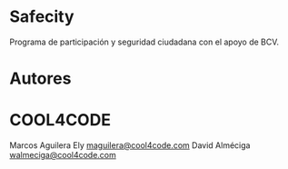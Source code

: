 Safecity
========

Programa de participación y seguridad ciudadana con el apoyo de BCV.


Autores
=======

COOL4CODE
=========

Marcos Aguilera Ely <maguilera@cool4code.com>
David Alméciga <walmeciga@cool4code.com>
